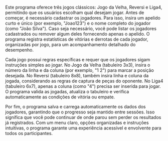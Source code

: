 Este programa oferece três jogos clássicos: Jogo da Velha, Reversi e Liga4, permitindo que os usuários escolham qual desejam jogar. Antes de começar, é necessário cadastrar os jogadores. Para isso, insira um apelido curto e único (por exemplo, "Joao123") e o nome completo do jogador (como "João Silva"). Caso seja necessário, você pode listar os jogadores cadastrados ou remover algum deles fornecendo apenas o apelido. O programa registra estatísticas de vitórias e derrotas de cada jogador, organizadas por jogo, para um acompanhamento detalhado do desempenho.

Cada jogo possui regras específicas e requer que os jogadores sigam instruções simples ao jogar. No Jogo da Velha (tabuleiro 3x3), insira o número da linha e da coluna (por exemplo, "1 2") para marcar a posição desejada. No Reversi (tabuleiro 8x8), também insira linha e coluna da jogada, considerando as regras de captura de peças do oponente. No Liga4 (tabuleiro 6x7), apenas a coluna (como "4") precisa ser inserida para jogar. O programa valida as jogadas, atualiza o tabuleiro e verifica automaticamente as condições de vitória ou empate.

Por fim, o programa salva e carrega automaticamente os dados dos jogadores, garantindo que o progresso seja mantido entre sessões. Isso significa que você pode continuar de onde parou sem perder os resultados já registrados. Com um menu claro, opções organizadas e instruções intuitivas, o programa garante uma experiência acessível e envolvente para todos os participantes.